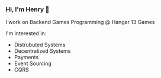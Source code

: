 ### Hi, I'm Henry 👋
I work on Backend Games Programming @ Hangar 13 Games

I'm interested in:
* Distrubuted Systems
* Decentralized Systems
* Payments
* Event Sourcing
* CQRS
<!--
**henryleduc/henryleduc** is a ✨ _special_ ✨ repository because its `README.md` (this file) appears on your GitHub profile.

Here are some ideas to get you started:

- 🔭 I’m currently working on ...
- 🌱 I’m currently learning ...
- 👯 I’m looking to collaborate on ...
- 🤔 I’m looking for help with ...
- 💬 Ask me about ...
- 📫 How to reach me: ...
- 😄 Pronouns: ...
- ⚡ Fun fact: ...
-->

